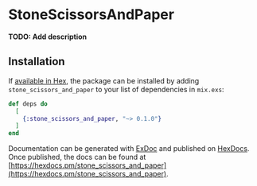 # StoneScissorsAndPaper

**TODO: Add description**

## Installation

If [available in Hex](https://hex.pm/docs/publish), the package can be installed
by adding `stone_scissors_and_paper` to your list of dependencies in `mix.exs`:

```elixir
def deps do
  [
    {:stone_scissors_and_paper, "~> 0.1.0"}
  ]
end
```

Documentation can be generated with [ExDoc](https://github.com/elixir-lang/ex_doc)
and published on [HexDocs](https://hexdocs.pm). Once published, the docs can
be found at [https://hexdocs.pm/stone_scissors_and_paper](https://hexdocs.pm/stone_scissors_and_paper).

